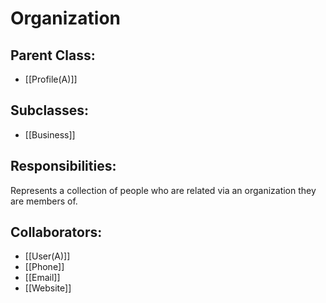 # Organization

## Parent Class:
- [[Profile(A)]]

## Subclasses:
- [[Business]]

## Responsibilities:
Represents a collection of people who are related via an organization they are members of.

## Collaborators:
- [[User(A)]]
- [[Phone]]
- [[Email]]
- [[Website]]